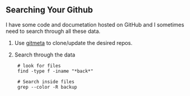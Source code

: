 Searching Your Github
---------------------

I have some code and documetation hosted on GitHub and I sometimes need to search through all these data.

1. Use [gitmeta](https://github.com/jreisinger/gitmeta) to clone/update the desired repos.

2. Search through the data

        # look for files
        find -type f -iname "*back*"
    
        # Search inside files
        grep --color -R backup
